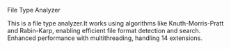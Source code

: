 File Type Analyzer

This is a file type analyzer.It works using algorithms like Knuth-Morris-Pratt and Rabin-Karp, enabling efficient file format detection and search. Enhanced performance with multithreading, handling 14 extensions.
